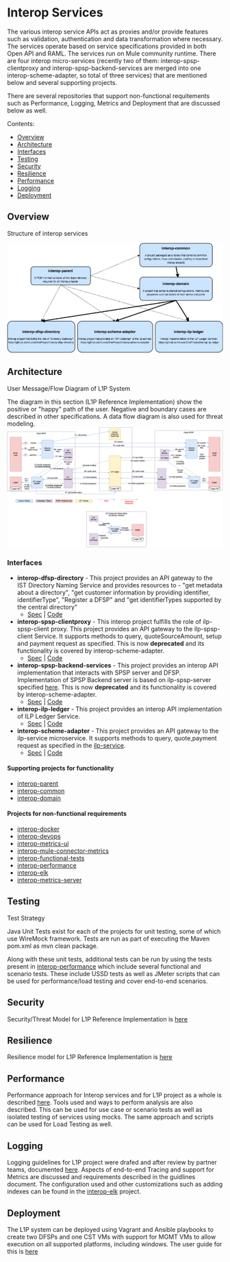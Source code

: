 # Interop Services

The various interop service APIs act as proxies and/or provide features such as validation, authentication and data transformation where necessary. The services operate based on service specifications provided in both Open API and RAML. The services run on Mule community runtime. There are four interop micro-services (recently two of them: interop-spsp-clientproxy and interop-spsp-backend-services are merged into one interop-scheme-adapter, so total of three services) that are mentioned below and several supporting projects.

There are several repositories that support non-functional requitements such as Performance, Logging, Metrics and Deployment that are discussed below as well.

Contents:

* [Overview](#overview)
* [Architecture](#architecture)
* [Interfaces](#interfaces)
* [Testing](#testing)
* [Security](#security)
* [Resilience](#resilience)
* [Performance](#performance)
* [Logging](#logging)
* [Deployment](#deployment)

## Overview
Structure of interop services

![Overview of mule services](./interop-services-overview.jpg)

## Architecture
User Message/Flow Diagram of L1P System

The diagram in this section (L1P Reference Implementation) show the positive or "happy" path of the user. Negative and boundary cases are described in other specifications. A data flow diagram is also used for threat modeling.
![Overview of L1P services](./PaymentFlow.png)

### Interfaces
- **interop-dfsp-directory** - This project provides an API gateway to the IST Directory Naming Service and provides resources to - "get metadata about a directory", "get customer information by providing identifier, identifierType", "Register a DFSP" and "get identifierTypes supported by the central directory"
    - [Spec](https://github.com/mojaloop/interop-dfsp-directory/blob/master/README.md) | [Code](https://github.com/mojaloop/interop-dfsp-directory)
- **interop-spsp-clientproxy** - This interop project fulfills the role of ilp-spsp-client proxy. This project provides an API gateway to the ilp-spsp-client Service. It supports methods to query, quoteSourceAmount, setup and payment request as specified. This is now **deprecated** and its functionality is covered by interop-scheme-adapter.
    - [Spec](https://github.com/mojaloop/interop-spsp-clientproxy/blob/master/README.md) | [Code](https://github.com/mojaloop/interop-spsp-clientproxy)
- **interop-spsp-backend-services** - This project provides an interop API implementation that interacts with SPSP server and DFSP. Implementation of SPSP Backend server is based on ilp-spsp-server specified [here](https://github.com/mojaloop/ilp-spsp-server). This is now **deprecated** and its functionality is covered by interop-scheme-adapter.
    - [Spec](https://github.com/mojaloop/interop-spsp-backend-services/blob/master/README.md) | [Code](https://github.com/mojaloop/interop-spsp-backend-services)
- **interop-ilp-ledger** - This project provides an interop API implementation of ILP Ledger Service.
    - [Spec](https://github.com/mojaloop/interop-ilp-ledger/blob/master/README.md) | [Code](https://github.com/mojaloop/interop-ilp-ledger)
- **interop-scheme-adapter** - This project provides an API gateway to the ilp-service microservice. It supports methods to query, quote,payment request as specified in the [ilp-service](https://github.com/mojaloop/ilp-service).
    - [Spec](https://github.com/mojaloop/interop-scheme-adapter/blob/master/README.md) | [Code](https://github.com/mojaloop/interop-scheme-adapter)

#### Supporting projects for functionality
* [interop-parent](https://github.com/mojaloop/interop-parent)
* [interop-common](https://github.com/mojaloop/interop-common)
* [interop-domain](https://github.com/mojaloop/interop-domain)

#### Projects for non-functional requirements
* [interop-docker](https://github.com/mojaloop/interop-docker)
* [interop-devops](https://github.com/mojaloop/interop-devops)
* [interop-metrics-ui](https://github.com/mojaloop/interop-metrics-ui)
* [interop-mule-connector-metrics](https://github.com/mojaloop/interop-mule-connector-metrics)
* [interop-functional-tests](https://github.com/mojaloop/interop-functional-tests)
* [interop-performance](https://github.com/mojaloop/interop-performance)
* [interop-elk](https://github.com/mojaloop/interop-elk)
* [interop-metrics-server](https://github.com/mojaloop/interop-metrics-server)

## Testing
Test Strategy

Java Unit Tests exist for each of the projects for unit testing, some of which use WireMock framework. Tests are run as part of executing the Maven pom.xml as mvn clean package.

Along with these unit tests, additional tests can be run by using the tests present in [interop-performance](https://github.com/mojaloop/interop-performance/tree/master/JMeter) which include several functional and scenario tests. These include USSD tests as well as JMeter scripts that can be used for performance/load testing and cover end-to-end scenarios.

## Security

Security/Threat Model for L1P Reference Implementation is [here](https://www.dropbox.com/home/Level%20One%20OSS%20Team%20Share/Discussion%20Docs?preview=ThreatModel_mojaloop.docx)

## Resilience

Resilience model for L1P Reference Implementation is [here](https://github.com/mojaloop/Docs/blob/master/test/RMA.md)

## Performance

Performance approach for Interop services and for L1P project as a whole is described [here](./L1P%20Performance%20Test.md). Tools used and ways to perform analysis are also described. This can be used for use case or scenario tests as well as isolated testing of services using mocks. The same approach and scripts can be used for Load Testing as well.

## Logging

Logging guidelines for L1P project were drafed and after review by partner teams, documented [here](./logging-guidelines.md). Aspects of end-to-end Tracing and support for Metrics are discussed and requirements described in the guidlines document. The configuration used and other customizations such as adding indexes can be found in the [interop-elk](https://github.com/mojaloop/interop-elk) project.

## Deployment

The L1P system can be deployed using Vagrant and Ansible playbooks to create two DFSPs and one CST VMs with support for MGMT VMs to allow execution on all supported platforms, including windows. The user guide for this is [here](https://github.com/mojaloop/interop-devops/blob/master/USERGUIDE.md)
